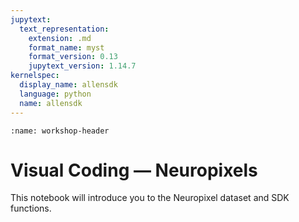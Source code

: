 ```yaml
---
jupytext:
  text_representation:
    extension: .md
    format_name: myst
    format_version: 0.13
    jupytext_version: 1.14.7
kernelspec:
  display_name: allensdk
  language: python
  name: allensdk
---
```

```{image} ../../resources/cropped-SummerWorkshop_Header.png
:name: workshop-header
```

# Visual Coding — Neuropixels

This notebook will introduce you to the Neuropixel dataset and SDK functions.

